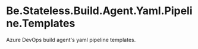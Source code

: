 ﻿# Be.Stateless.Build.Agent.Yaml.Pipeline.Templates
Azure DevOps build agent's yaml pipeline templates.

